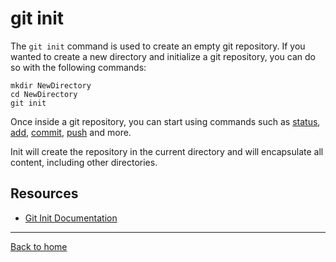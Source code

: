 # git init
The `git init` command is used to create an empty git repository. 
If you wanted to create a new directory and initialize a git repository, you can do so with the following commands:
```
mkdir NewDirectory
cd NewDirectory
git init
```
Once inside a git repository, you can start using commands such as [status](./Status.md),
[add](./Add.md),
[commit](./Commit.md),
[push](./Push.md) 
and more.

Init will create the repository in the current directory and will encapsulate all content, including other directories.

## Resources
- [Git Init Documentation](https://git-scm.com/docs/git-init)
---
[Back to home](../README.md)
